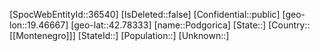 ﻿---
location: [42.78333,19.46667]
type: City
tags:
- geo/City
---

[SpocWebEntityId::36540]
[IsDeleted::false]
[Confidential::public]
[geo-lon::19.46667]
[geo-lat::42.78333]
[name::Podgorica]
[State::]
[Country::[[Montenegro]]]
[StateId::]
[Population::]
[Unknown::]

